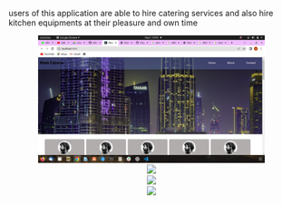 users of this application are able to hire catering services and also hire kitchen equipments at their pleasure and own time
<div align="center">
    <img src="/public/images/Screenshot from 2022-08-03 20-04-13.png" width="400px"</img> 
</div>
<div align="center">
    <img src="/screenshots/screen1.jpg" width="400px"</img> 
</div><div align="center">
    <img src="/screenshots/screen1.jpg" width="400px"</img> 
</div><div align="center">
    <img src="/screenshots/screen1.jpg" width="400px"</img> 
</div>
